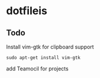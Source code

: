 # dotfileis

## Todo

Install vim-gtk for clipboard support

```
sudo apt-get install vim-gtk
```

add Teamocil for projects
